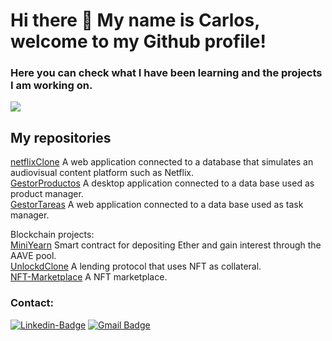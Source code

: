 # Hi there 👋 My name is Carlos, welcome to my Github profile!

### Here you can check what I have been learning and the projects I am working on.

![](https://cdn.shortpixel.ai/spai/w_818+q_+ret_img+to_webp/https://www.eude.es/wp-content/uploads/2023/06/Dise%C3%B1o-sin-t%C3%ADtulo-3.png)

## My repositories

[netflixClone](https://github.com/carmar0/netflixClone) A web application connected to a database that simulates an audiovisual content platform such as Netflix.  
[GestorProductos](https://github.com/carmar0/GestorProductos) A desktop application connected to a data base used as product manager.    
[GestorTareas](https://github.com/carmar0/GestorTareas) A web application connected to a data base used as task manager.

Blockchain projects:  
[MiniYearn](https://github.com/carmar0/MiniYearn) Smart contract for depositing Ether and gain interest through the AAVE pool.  
[UnlockdClone](https://github.com/carmar0/UnlockdClone) A lending protocol that uses NFT as collateral.  
[NFT-Marketplace](https://github.com/carmar0/NFT-Marketplace) A NFT marketplace.

### Contact:
[![Linkedin-Badge](https://img.shields.io/badge/-Carlos_Martínez-blue?style=flat-squares&logo=Linkedin&logoColor=white&link=https://www.linkedin.com/in/carlos-mart%C3%ADnez-cant%C3%B3n-414131ab/)](https://www.linkedin.com/in/carlos-mart%C3%ADnez-cant%C3%B3n-414131ab/)
[![Gmail Badge](https://img.shields.io/badge/-cmartinezcanton@gmail.com-c14438?style=flat-square&logo=Gmail&logoColor=white&link=mailto:cmartinezcanton@gmail.com)](mailto:cmartinezcanton@gmail.com)
